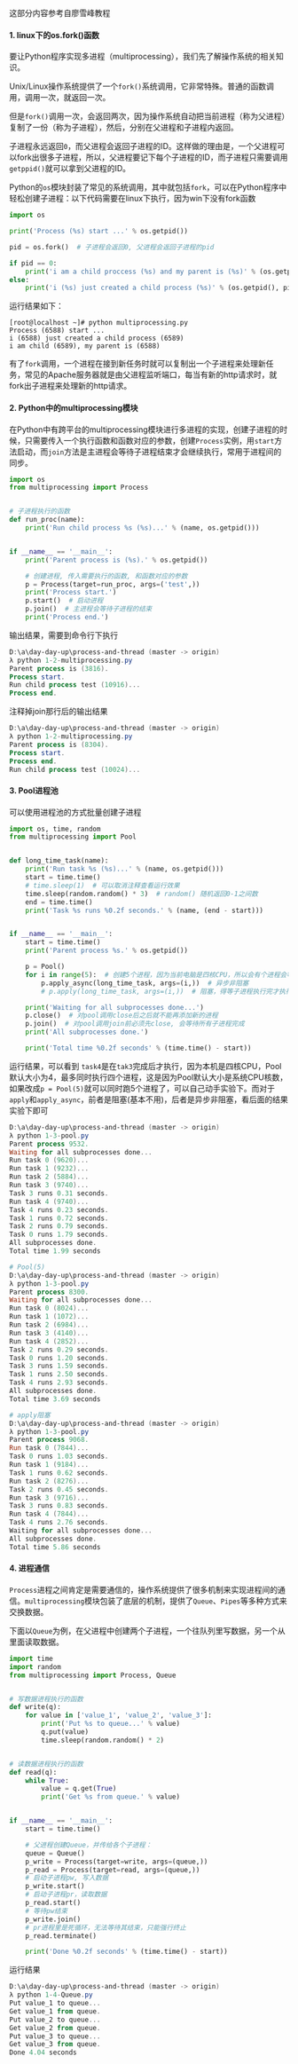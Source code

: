 这部分内容参考自廖雪峰教程

#### 1. linux下的os.fork()函数

要让Python程序实现多进程（multiprocessing），我们先了解操作系统的相关知识。

Unix/Linux操作系统提供了一个`fork()`系统调用，它非常特殊。普通的函数调用，调用一次，就返回一次。

但是`fork()`调用一次，会返回两次，因为操作系统自动把当前进程（称为父进程）复制了一份（称为子进程），然后，分别在父进程和子进程内返回。

子进程永远返回`0`，而父进程会返回子进程的ID。这样做的理由是，一个父进程可以fork出很多子进程，所以，父进程要记下每个子进程的ID，而子进程只需要调用`getppid()`就可以拿到父进程的ID。

Python的`os`模块封装了常见的系统调用，其中就包括`fork`，可以在Python程序中轻松创建子进程：以下代码需要在linux下执行，因为win下没有fork函数

```python
import os

print('Process (%s) start ...' % os.getpid())

pid = os.fork()  # 子进程会返回0, 父进程会返回子进程的pid

if pid == 0:
    print('i am a child proccess (%s) and my parent is (%s)' % (os.getpid(), os.getppid()))
else:
    print('i (%s) just created a child process (%s)' % (os.getpid(), pid))
```

运行结果如下：

```shell
[root@localhost ~]# python multiprocessing.py 
Process (6588) start ...
i (6588) just created a child process (6589)
i am child (6589), my parent is (6588)
```

有了`fork`调用，一个进程在接到新任务时就可以复制出一个子进程来处理新任务，常见的Apache服务器就是由父进程监听端口，每当有新的http请求时，就fork出子进程来处理新的http请求。



#### 2. Python中的multiprocessing模块

在Python中有跨平台的multiprocessing模块进行多进程的实现，创建子进程的时候，只需要传入一个执行函数和函数对应的参数，创建`Process`实例，用`start`方法启动，而`join`方法是主进程会等待子进程结束才会继续执行，常用于进程间的同步。

```python
import os
from multiprocessing import Process


# 子进程执行的函数
def run_proc(name):
    print('Run child process %s (%s)...' % (name, os.getpid()))


if __name__ == '__main__':
    print('Parent process is (%s).' % os.getpid())

    # 创建进程, 传入需要执行的函数, 和函数对应的参数
    p = Process(target=run_proc, args=('test',))
    print('Process start.')
    p.start()  # 启动进程
    p.join()  # 主进程会等待子进程的结束
    print('Process end.')
```

输出结果，需要到命令行下执行

```powershell
D:\a\day-day-up\process-and-thread (master -> origin)
λ python 1-2-multiprocessing.py
Parent process is (3816).
Process start.
Run child process test (10916)...
Process end.
```

注释掉join那行后的输出结果

```powershell
D:\a\day-day-up\process-and-thread (master -> origin)
λ python 1-2-multiprocessing.py
Parent process is (8304).
Process start.
Process end.
Run child process test (10024)...
```



#### 3. Pool进程池

可以使用进程池的方式批量创建子进程

```python
import os, time, random
from multiprocessing import Pool


def long_time_task(name):
    print('Run task %s (%s)...' % (name, os.getpid()))
    start = time.time()
    # time.sleep(1)  # 可以取消注释查看运行效果
    time.sleep(random.random() * 3)  # random() 随机返回0-1之间数
    end = time.time()
    print('Task %s runs %0.2f seconds.' % (name, (end - start)))


if __name__ == '__main__':
    start = time.time()
    print('Parent process %s.' % os.getpid())

    p = Pool()
    for i in range(5):  # 创建5个进程，因为当前电脑是四核CPU，所以会有个进程会等待，看后面的结果
        p.apply_async(long_time_task, args=(i,))  # 异步非阻塞
        # p.apply(long_time_task, args=(i,))  # 阻塞，得等子进程执行完才执行下一个进程

    print('Waiting for all subprocesses done...')
    p.close()  # 对pool调用close后之后就不能再添加新的进程
    p.join()  # 对pool调用join前必须先close, 会等待所有子进程完成
    print('All subprocesses done.')

    print('Total time %0.2f seconds' % (time.time() - start))
```

运行结果，可以看到 `task4`是在`tak3`完成后才执行，因为本机是四核CPU，Pool默认大小为4，最多同时执行四个进程，这是因为Pool默认大小是系统CPU核数，如果改成`p = Pool(5)`就可以同时跑5个进程了，可以自己动手实验下。而对于`apply`和`apply_async`，前者是阻塞(基本不用)，后者是异步非阻塞，看后面的结果实验下即可

```powershell
D:\a\day-day-up\process-and-thread (master -> origin)
λ python 1-3-pool.py
Parent process 9532.
Waiting for all subprocesses done...
Run task 0 (9620)...
Run task 1 (9232)...
Run task 2 (5884)...
Run task 3 (9740)...
Task 3 runs 0.31 seconds.
Run task 4 (9740)...
Task 4 runs 0.23 seconds.
Task 1 runs 0.72 seconds.
Task 2 runs 0.79 seconds.
Task 0 runs 1.79 seconds.
All subprocesses done.
Total time 1.99 seconds

# Pool(5)
D:\a\day-day-up\process-and-thread (master -> origin)
λ python 1-3-pool.py
Parent process 8300.
Waiting for all subprocesses done...
Run task 0 (8024)...
Run task 1 (1072)...
Run task 2 (6984)...
Run task 3 (4140)...
Run task 4 (2852)...
Task 2 runs 0.29 seconds.
Task 0 runs 1.20 seconds.
Task 3 runs 1.59 seconds.
Task 1 runs 2.50 seconds.
Task 4 runs 2.93 seconds.
All subprocesses done.
Total time 3.69 seconds

# apply阻塞
D:\a\day-day-up\process-and-thread (master -> origin)
λ python 1-3-pool.py
Parent process 9068.
Run task 0 (7844)...
Task 0 runs 1.03 seconds.
Run task 1 (9184)...
Task 1 runs 0.62 seconds.
Run task 2 (8276)...
Task 2 runs 0.45 seconds.
Run task 3 (9716)...
Task 3 runs 0.83 seconds.
Run task 4 (7844)...
Task 4 runs 2.76 seconds.
Waiting for all subprocesses done...
All subprocesses done.
Total time 5.86 seconds
```



#### 4. 进程通信

`Process`进程之间肯定是需要通信的，操作系统提供了很多机制来实现进程间的通信。`multiprocessing`模块包装了底层的机制，提供了`Queue`、`Pipes`等多种方式来交换数据。

下面以`Queue`为例，在父进程中创建两个子进程，一个往队列里写数据，另一个从里面读取数据。

```python
import time
import random
from multiprocessing import Process, Queue


# 写数据进程执行的函数
def write(q):
    for value in ['value_1', 'value_2', 'value_3']:
        print('Put %s to queue...' % value)
        q.put(value)
        time.sleep(random.random() * 2)


# 读数据进程执行的函数
def read(q):
    while True:
        value = q.get(True)
        print('Get %s from queue.' % value)


if __name__ == '__main__':
    start = time.time()

    # 父进程创建Queue，并传给各个子进程：
    queue = Queue()
    p_write = Process(target=write, args=(queue,))
    p_read = Process(target=read, args=(queue,))
    # 启动子进程pw, 写入数据
    p_write.start()
    # 启动子进程pr，读取数据
    p_read.start()
    # 等待pw结束
    p_write.join()
    # pr进程里是死循环，无法等待其结束，只能强行终止
    p_read.terminate()

    print('Done %0.2f seconds' % (time.time() - start))
```

运行结果

```powershell
D:\a\day-day-up\process-and-thread (master -> origin)
λ python 1-4-Queue.py
Put value_1 to queue...
Get value_1 from queue.
Put value_2 to queue...
Get value_2 from queue.
Put value_3 to queue...
Get value_3 from queue.
Done 4.04 seconds
```

